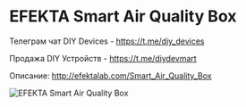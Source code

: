 # EFEKTA Smart Air Quality Box

Телеграм чат DIY Devices - https://t.me/diy_devices

Продажа DIY Устройств - https://t.me/diydevmart

Описание: http://efektalab.com/Smart_Air_Quality_Box

![EFEKTA Smart Air Quality Box](https://raw.githubusercontent.com/smartboxchannel/EFEKTA-Smart-Air-Quality-Box/main/Images/box.png)
